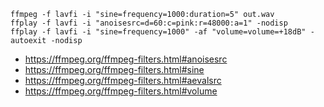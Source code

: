 
```
ffmpeg -f lavfi -i "sine=frequency=1000:duration=5" out.wav
ffplay -f lavfi -i "anoisesrc=d=60:c=pink:r=48000:a=1" -nodisp
ffplay -f lavfi -i "sine=frequency=1000" -af "volume=volume=+18dB" -autoexit -nodisp
```
* https://ffmpeg.org/ffmpeg-filters.html#anoisesrc
* https://ffmpeg.org/ffmpeg-filters.html#sine
* https://ffmpeg.org/ffmpeg-filters.html#aevalsrc
* https://ffmpeg.org/ffmpeg-filters.html#volume
